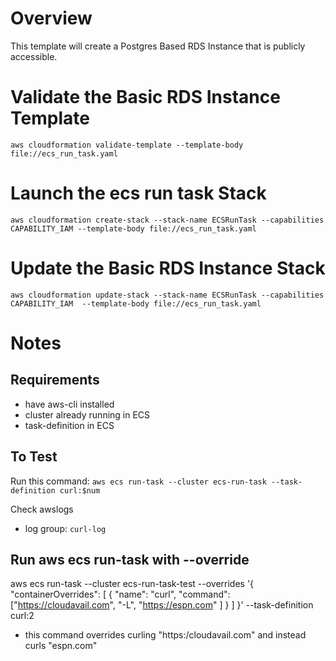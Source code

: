 # Overview

This template will create a Postgres Based RDS Instance that is publicly accessible.

# Validate the Basic RDS Instance Template

`aws cloudformation validate-template --template-body file://ecs_run_task.yaml`

# Launch the ecs run task Stack

```
aws cloudformation create-stack --stack-name ECSRunTask --capabilities CAPABILITY_IAM --template-body file://ecs_run_task.yaml
```

# Update the Basic RDS Instance Stack

```
aws cloudformation update-stack --stack-name ECSRunTask --capabilities CAPABILITY_IAM  --template-body file://ecs_run_task.yaml
```

# Notes
## Requirements
- have aws-cli installed
- cluster already running in ECS
- task-definition in ECS

## To Test
Run this command:
`aws ecs run-task --cluster ecs-run-task --task-definition curl:$num`

Check awslogs
- log group: `curl-log`

## Run aws ecs run-task with --override
aws ecs run-task --cluster ecs-run-task-test --overrides '{ "containerOverrides": [ { "name": "curl", "command": ["https://cloudavail.com", "-L", "https://espn.com" ] } ] }' --task-definition curl:2

- this command overrides curling "https:/cloudavail.com" and instead curls "espn.com"

